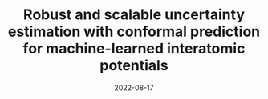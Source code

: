 ---
title: "Robust and scalable uncertainty estimation with conformal prediction for machine-learned interatomic potentials"
collection: publications
permalink: /publication/2022-08-17_uq_conformal_prediction
excerpt: "We propose combining the distribution-free UQ method, known as conformal prediction (CP), with the distances in the neural network's latent space to estimate the uncertainty of energies predicted by neural network force fields"
date: 2022-08-17
venue: 'arXiv'
paperurl: 'https://doi.org/10.48550/arXiv.2208.08337'
image: '../images/uq_conformal_prediction.pdf'
citation: 'Yuge Hu, <b>Joseph Musielewicz</b>, Zachary Ulissi, and Andrew J. Medford "Robust and scalable uncertainty estimation with conformal prediction for machine-learned interatomic potentials." <i>arXiv preprint arXiv:2208.08337</i> (2022).'
---